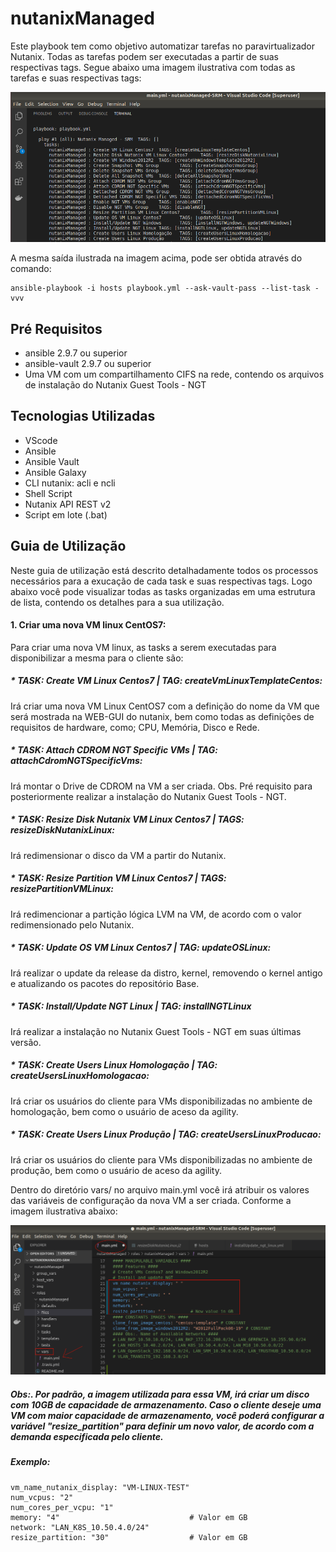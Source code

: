 # nutanixManaged
Este playbook tem como objetivo automatizar tarefas no paravirtualizador Nutanix. Todas as tarefas podem ser executadas a partir de suas respectivas tags. Segue abaixo uma imagem ilustrativa com todas as tarefas e suas respectivas tags:

![Alt text](img/1-tasks.png?raw=true "List Tasks")

A mesma saída ilustrada na imagem acima, pode ser obtida através do comando:

```
ansible-playbook -i hosts playbook.yml --ask-vault-pass --list-task -vvv

```

## Pré Requisitos

* ansible 2.9.7 ou superior
* ansible-vault 2.9.7 ou superior
* Uma VM com um compartilhamento CIFS na rede, contendo os arquivos de instalação do Nutanix Guest Tools - NGT

## Tecnologias Utilizadas

* VScode
* Ansible
* Ansible Vault
* Ansible Galaxy
* CLI nutanix: acli e ncli
* Shell Script
* Nutanix API REST v2
* Script em lote (.bat)

## Guia de Utilização

Neste guia de utilização está descrito detalhadamente todos os processos necessários para a exucação de cada task e suas respectivas tags. Logo abaixo você pode visualizar todas as tasks organizadas em uma estrutura de lista, contendo os detalhes para a sua utilização.

#### 1. Criar uma nova VM linux CentOS7:

Para criar uma nova VM linux, as tasks a serem executadas para disponibilizar a mesma para o cliente são:

##### * TASK: Create VM Linux Centos7  | TAG: createVmLinuxTemplateCentos:

Irá criar uma nova VM Linux CentOS7 com a definição do nome da VM que será mostrada na WEB-GUI do nutanix, bem como todas as definições de requisitos de hardware, como; CPU, Memória, Disco e Rede.

##### * TASK: Attach CDROM NGT Specific VMs | TAG: attachCdromNGTSpecificVms:

Irá montar o Drive de CDROM na VM a ser criada. Obs. Pré requisito para posteriormente realizar a instalação do Nutanix Guest Tools - NGT.

##### * TASK: Resize Disk Nutanix VM Linux Centos7 | TAGS: resizeDiskNutanixLinux:

Irá redimensionar o disco da VM a partir do Nutanix.

##### * TASK: Resize Partition VM Linux Centos7 | TAGS: resizePartitionVMLinux:

Irá redimencionar a partição lógica LVM na VM, de acordo com o valor redimensionado pelo Nutanix.

##### * TASK: Update OS VM Linux Centos7 | TAG: updateOSLinux:

Irá realizar o update da release da distro, kernel, removendo o kernel antigo e atualizando os pacotes do repositório Base.

##### * TASK: Install/Update NGT Linux | TAG: installNGTLinux

Irá realizar a instalação no Nutanix Guest Tools - NGT em suas últimas versão.

##### * TASK: Create Users Linux Homologação | TAG: createUsersLinuxHomologacao:

Irá criar os usuários do cliente para VMs disponibilizadas no ambiente de homologação, bem como o usuário de aceso da agility.

##### * TASK: Create Users Linux Produção | TAG: createUsersLinuxProducao:

Irá criar os usuários do cliente para VMs disponibilizadas no ambiente de produção, bem como o usuário de aceso da agility.

Dentro do diretório vars/ no arquivo main.yml você irá atribuir os valores das variáveis de configuração da nova VM a ser criada. Conforme a imagem ilustrativa abaixo:

![Alt text](img/2-configVarsNewVM.png?raw=true "Config Vars - New VM")

##### Obs:. Por padrão, a imagem utilizada para essa VM, irá criar um disco com 10GB de capacidade de armazenamento. Caso o cliente deseje uma VM com maior capacidade de armazenamento, você poderá configurar a variável "resize_partition" para definir um novo valor, de acordo com a demanda especificada pelo cliente.

##### Exemplo:

```
vm_name_nutanix_display: "VM-LINUX-TEST"
num_vcpus: "2"
num_cores_per_vcpu: "1"
memory: "4"                             # Valor em GB
network: "LAN_K8S_10.50.4.0/24"
resize_partition: "30"                  # Valor em GB

```
